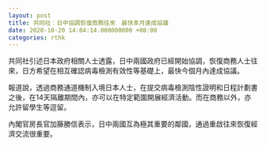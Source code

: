 ```yaml
---
layout: post
title: 共同社︰日中協調恢復商務往來　最快本月達成協議
date: 2020-10-20 14:04:14.000000000 +08:00
categories: rthk
---
```


共同社引述日本政府相關人士透露，日中兩國政府已經開始協調，恢復商務人士往來，日方希望在相互確認病毒檢測有效性等基礎上，最快今個月內達成協議。

報道說，透過商務通道機制入境日本人士，在提交病毒檢測陰性證明和日程計劃書之後，在14天隔離期間內，亦可以在特定範圍開展經濟活動。而在商務以外，亦允許留學生等逗留。

內閣官房長官加藤勝信表示，日中兩國互為極其重要的鄰國，通過重啟往來恢復經濟交流很重要。
